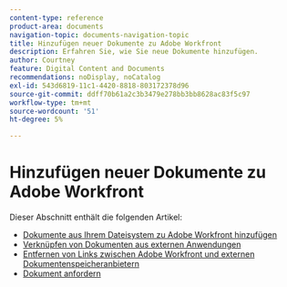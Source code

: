 ```yaml
---
content-type: reference
product-area: documents
navigation-topic: documents-navigation-topic
title: Hinzufügen neuer Dokumente zu Adobe Workfront
description: Erfahren Sie, wie Sie neue Dokumente hinzufügen.
author: Courtney
feature: Digital Content and Documents
recommendations: noDisplay, noCatalog
exl-id: 543d6819-11c1-4420-8818-803172378d96
source-git-commit: ddff70b61a2c3b3479e278bb3bb8628ac83f5c97
workflow-type: tm+mt
source-wordcount: '51'
ht-degree: 5%

---
```


# Hinzufügen neuer Dokumente zu Adobe Workfront

Dieser Abschnitt enthält die folgenden Artikel:

* [Dokumente aus Ihrem Dateisystem zu Adobe Workfront hinzufügen](../../documents/adding-documents-to-workfront/add-documents-from-file-system.md)
* [Verknüpfen von Dokumenten aus externen Anwendungen](../../documents/adding-documents-to-workfront/link-documents-from-external-apps.md)
* [Entfernen von Links zwischen Adobe Workfront und externen Dokumentenspeicheranbietern](../../documents/adding-documents-to-workfront/remove-links-between-wf-and-doc-apps.md)
* [Dokument anfordern](../../documents/adding-documents-to-workfront/request-a-document.md)
